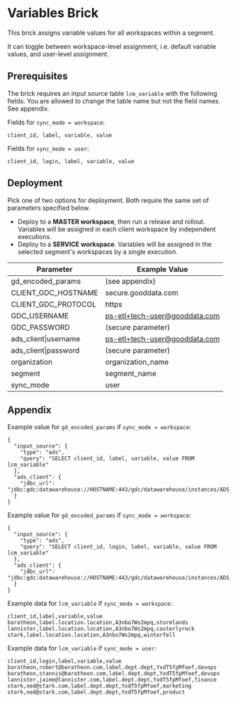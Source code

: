# Variables Brick
This brick assigns variable values for all workspaces within a segment.

It can toggle between workspace-level assignment, i.e. default variable values, and user-level assignment.

## Prerequisites

The brick requires an input source table `lcm_variable` with the following fields. You are allowed to change the table name but not the field names. See appendix.

Fields for `sync_mode = workspace`:
```
client_id, label, variable, value
```

Fields for `sync_mode = user`:
```
client_id, login, label, variable, value
```

## Deployment

Pick one of two options for deployment. Both require the same set of parameters specified below. 
- Deploy to a **MASTER workspace**, then run a release and rollout. Variables will be assigned in each client workspace by independent executions.
- Deploy to a **SERVICE workspace**. Variables will be assigned in the selected segment's workspaces by a single execution.

| Parameter | Example Value |
| --- | --- |
| gd_encoded_params | (see appendix) |
| CLIENT_GDC_HOSTNAME | secure.gooddata.com |
| CLIENT_GDC_PROTOCOL | https |
| GDC_USERNAME | ps-etl+tech-user@gooddata.com |
| GDC_PASSWORD | (secure parameter) |
| ads_client\|username | ps-etl+tech-user@gooddata.com |
| ads_client\|password | (secure parameter) |
| organization | organization_name |
| segment | segment_name |
| sync_mode | user |

## Appendix

Example value for `gd_encoded_params` if `sync_mode = workspace`:
```
{
  "input_source": {
    "type": "ads",
    "query": "SELECT client_id, label, variable, value FROM lcm_variable"
  },
  "ads_client": {
    "jdbc_url": "jdbc:gdc:datawarehouse://HOSTNAME:443/gdc/datawarehouse/instances/ADS_ID"
  }
}
```

Example value for `gd_encoded_params` if `sync_mode = workspace`:
```
{
  "input_source": {
    "type": "ads",
    "query": "SELECT client_id, login, label, variable, value FROM lcm_variable"
  },
  "ads_client": {
    "jdbc_url": "jdbc:gdc:datawarehouse://HOSTNAME:443/gdc/datawarehouse/instances/ADS_ID"
  }
}
```

Example data for `lcm_variable` if `sync_mode = workspace`:
```
client_id,label,variable,value
baratheon,label.location.location,A3nbo7Ws2mpq,stormlands
lannister,label.location.location,A3nbo7Ws2mpq,casterlyrock
stark,label.location.location,A3nbo7Ws2mpq,winterfell
```

Example data for `lcm_variable` if `sync_mode = user`:
```
client_id,login,label,variable,value
baratheon,robert@baratheon.com,label.dept.dept,YxdT5fpMfoef,devops
baratheon,stannis@baratheon.com,label.dept.dept,YxdT5fpMfoef,devops
lannister,jaime@lannister.com,label.dept.dept,YxdT5fpMfoef,finance
stark,ned@stark.com,label.dept.dept,YxdT5fpMfoef,marketing
stark,ned@stark.com,label.dept.dept,YxdT5fpMfoef,product
```
